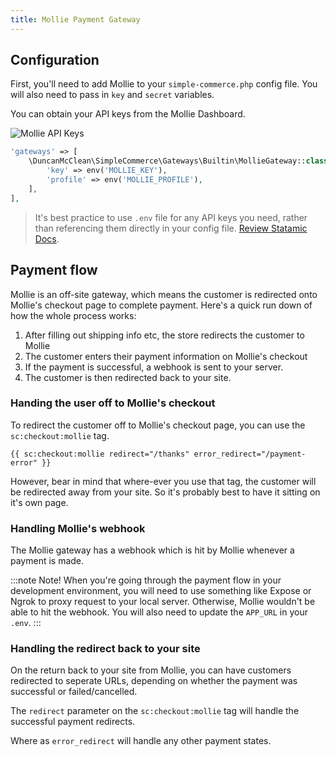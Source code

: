 ```yaml
---
title: Mollie Payment Gateway
---
```


## Configuration

First, you'll need to add Mollie to your `simple-commerce.php` config file. You will also need to pass in `key` and `secret` variables.

You can obtain your API keys from the Mollie Dashboard.

![Mollie API Keys](/img/simple-commerce/mollie-dev-api-keys.png)

```php
'gateways' => [
	\DuncanMcClean\SimpleCommerce\Gateways\Builtin\MollieGateway::class => [
    	'key' => env('MOLLIE_KEY'),
        'profile' => env('MOLLIE_PROFILE'),
    ],
],
```

> It's best practice to use `.env` file for any API keys you need, rather than referencing them directly in your config file. [Review Statamic Docs](https://statamic.dev/configuration#environment-variables).

## Payment flow

Mollie is an off-site gateway, which means the customer is redirected onto Mollie's checkout page to complete payment. Here's a quick run down of how the whole process works:

1. After filling out shipping info etc, the store redirects the customer to Mollie
2. The customer enters their payment information on Mollie's checkout
3. If the payment is successful, a webhook is sent to your server.
4. The customer is then redirected back to your site.

### Handing the user off to Mollie's checkout

To redirect the customer off to Mollie's checkout page, you can use the `sc:checkout:mollie` tag.

```antlers
{{ sc:checkout:mollie redirect="/thanks" error_redirect="/payment-error" }}
```

However, bear in mind that where-ever you use that tag, the customer will be redirected away from your site. So it's probably best to have it sitting on it's own page.

### Handling Mollie's webhook

The Mollie gateway has a webhook which is hit by Mollie whenever a payment is made.

:::note Note!
When you're going through the payment flow in your development environment, you will need to use something like Expose or Ngrok to proxy request to your local server. Otherwise, Mollie wouldn't be able to hit the webhook. You will also need to update the `APP_URL` in your `.env`.
:::

### Handling the redirect back to your site

On the return back to your site from Mollie, you can have customers redirected to seperate URLs, depending on whether the payment was successful or failed/cancelled.

The `redirect` parameter on the `sc:checkout:mollie` tag will handle the successful payment redirects.

Where as `error_redirect` will handle any other payment states.
